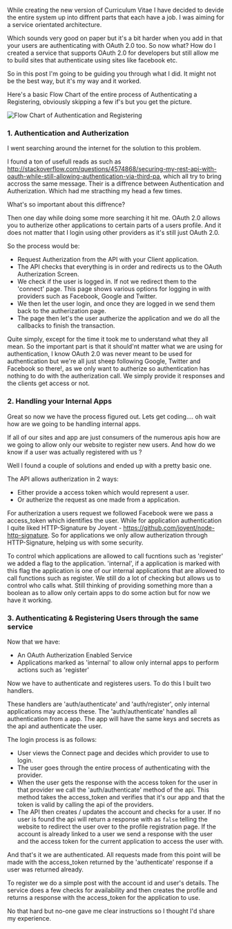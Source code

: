 While creating the new version of Curriculum Vitae I have decided to devide the entire system up into diffrent parts that each have a job. I was aiming for a service orientated architecture.

Which sounds very good on paper but it's a bit harder when you add in that your users are authenticating with OAuth 2.0 too. So now what? How do I created a service that supports OAuth 2.0 for developers but still allow me to build sites that authenticate using sites like facebook etc.

So in this post I'm going to be guiding you through what I did. It might not be the best way, but it's my way and it worked.

Here's a basic Flow Chart of the entire process of Authenticating a Registering, obviously skipping a few if's but you get the picture.

<img src="/img/posts/curriculumvitae/ApiServiceOverview.png" alt="Flow Chart of Authentication and Registering" />

### 1. Authentication and Autherization

I went searching around the internet for the solution to this problem.

I found a ton of usefull reads as such as http://stackoverflow.com/questions/4574868/securing-my-rest-api-with-oauth-while-still-allowing-authentication-via-third-pa, which all try to bring accross the same message. Their is a diffrence between Authentication and Autherization. Which had me stracthing my head a few times.

What's so important about this diffrence?

Then one day while doing some more searching it hit me. OAuth 2.0 allows you to autherize other applications to certain parts of a users profile. And it does not matter that I login using other providers as it's still just OAuth 2.0. 

So the process would be:
* Request Autherization from the API with your Client application.
* The API checks that everything is in order and redirects us to the OAuth Autherization Screen.
* We check if the user is logged in. If not we redirect them to the 'connect' page. This page shows various options for logging in with providers such as Facebook, Google and Twitter.
* We then let the user login, and once they are logged in we send them back to the autherization page.
* The page then let's the user autherize the application and we do all the callbacks to finish the transaction.

Quite simply, except for the time it took me to understand what they all mean. So the important part is that it should'nt matter what we are using for authentication, I know OAuth 2.0 was never meant to be used for authentication but we're all just sheep following Google, Twitter and Facebook so there!, as we only want to autherize so authentication has nothing to do with the autherization call. We simply provide it responses and the clients get access or not.

### 2. Handling your Internal Apps

Great so now we have the process figured out. Lets get coding.... oh wait how are we going to be handling internal apps.

If all of our sites and app are just consumers of the numerous apis how are we going to allow only our website to register new users. And how do we know if a user was actually registered with us ?

Well I found a couple of solutions and ended up with a pretty basic one.

The API allows autherization in 2 ways:
* Either provide a access token which would represent a user.
* Or autherize the request as one made from a application.

For autherization a users request we followed Facebook were we pass a access_token which identifies the user. While for application authentication I quite liked HTTP-Signature by Joyent - https://github.com/joyent/node-http-signature. So for applications we only allow autherization through HTTP-Signature, helping us with some security. 

To control which applications are allowed to call fucntions such as 'register' we added a flag to the application. 'internal', if a application is marked with this flag the application is one of our internal applications that are allowed to call functions such as register. We still do a lot of checking but allows us to control who calls what. Still thinking of providing something more than a boolean as to allow only certain apps to do some action but for now we have it working.

### 3. Authenticating & Registering Users through the same service

Now that we have:

* An OAuth Autherization Enabled Service
* Applications marked as 'internal' to allow only internal apps to perform actions such as 'register'

Now we have to authenticate and registeres users. To do this I built two handlers.

These handlers are 'auth/authenticate' and 'auth/register', only internal applications may access these. The 'auth/authenticate' handles all authentication from a app. The app will have the same keys and secrets as the api and authenticate the user. 

The login process is as follows:
* User views the Connect page and decides which provider to use to login.
* The user goes through the entire process of authenticating with the provider.
* When the user gets the response with the access token for the user in that provider we call the 'auth/authenticate' method of the api. This method takes the access_token and verifies that it's our app and that the token is valid by calling the api of the providers.
* The API then creates / updates the account and checks for a user. If no user is found the api will return a response with as <code>false</code> telling the website to redirect the user over to the profile registration page. If the account is already linked to a user we send a response with the user and the access token for the current application to access the user with.

And that's it we are authenticated. All requests made from this point will be made with the access_token returned by the 'authenticate' response if a user was returned already.

To register we do a simple post with the account id and user's details. The service does a few checks for availability and then creates the profile and returns a response with the access_token for the application to use.

No that hard but no-one gave me clear instructions so I thought I'd share my experience.
